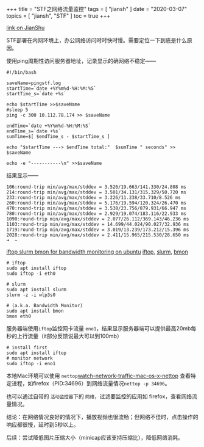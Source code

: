 +++
title = "STF之网络流量监控"
tags = [
    "jiansh"
]
date = "2020-03-07"
topics = [
    "jiansh",
    "STF"
]
toc = true
+++



[link on JianShu](https://www.jianshu.com/p/c6f1a4e35299)

STF部署在内网环境上，办公网络访问时时快时慢。需要定位一下到底是什么原因。

使用ping周期性访问服务器地址，记录显示的确网络不稳定——

```
#!/bin/bash

saveName=pingstf.log
startTime=`date +%Y%m%d-%H:%M:%S`
startTime_s=`date +%s`

echo $startTime >>$saveName
#sleep 5
ping -c 300 10.112.78.174 >> $saveName

endTime=`date +%Y%m%d-%H:%M:%S`
endTime_s=`date +%s`
sumTime=$[ $endTime_s - $startTime_s ]

echo "$startTime ---> $endTime total:"  $sumTime " seconds" >> $saveName

echo -e "-----------\n" >>$saveName
```

结果显示——
```
106:round-trip min/avg/max/stddev = 3.526/19.663/141.330/24.808 ms
214:round-trip min/avg/max/stddev = 3.501/34.131/315.329/50.720 ms
233:round-trip min/avg/max/stddev = 3.226/11.238/33.710/8.526 ms
260:round-trip min/avg/max/stddev = 5.176/19.594/120.324/26.470 ms
470:round-trip min/avg/max/stddev = 3.538/23.756/879.931/66.947 ms
780:round-trip min/avg/max/stddev = 2.929/19.074/183.116/22.933 ms
1090:round-trip min/avg/max/stddev = 2.077/26.112/369.143/46.236 ms
1103:round-trip min/avg/max/stddev = 14.699/44.024/90.027/32.936 ms
1719:round-trip min/avg/max/stddev = 3.019/13.239/173.212/15.396 ms
2028:round-trip min/avg/max/stddev = 2.411/15.965/215.530/28.650 ms
➜  ~
```

[iftop slurm bmon for bandwidth monitoring on ubuntu](https://www.debugpoint.com/2016/10/3-best-command-line-tool-network-bandwidth-monitoring-ubuntu-linux/) 
[iftop](http://www.ex-parrot.com/~pdw/iftop/), [slurm](https://github.com/mattthias/slurm), [bmon](https://github.com/tgraf/bmon)

```
# iftop 
sudo apt install iftop
sudo iftop -i eth0

# slurm
sudo apt install slurm
slurm -z -i wlp3s0

# (a.k.a. Bandwidth Monitor)
sudo apt install bmon
bmon eth0
```

服务器端使用`iftop`监控网卡流量 `eno1`，结果显示服务器端可以提供最高20mb每秒的上行流量（it部分反馈说最大可以到100mb）
```
# install first
sudo apt install iftop 
# monitor network 
sudo iftop -i eno1 
```

本地Mac环境可以使用  `nettop`[watch-network-traffic-mac-os-x-nettop](http://osxdaily.com/2013/06/07/watch-network-traffic-mac-os-x-nettop/)
查看特定进程，如firefox（PID:34696）到网络流量情况`nettop -p 34696`。

也可以通过自带的 `活动监控器`下的 `网络`，过滤要监控的应用如 firefox，查看网络流量情况。

结论：在网络情况良好的情况下，播放视频也很流畅；但网络不佳时，点击操作的响应都很慢，延时到5秒以上。

后续：尝试降低图片压缩大小（minicap应该支持压缩比），降低网络消耗。

